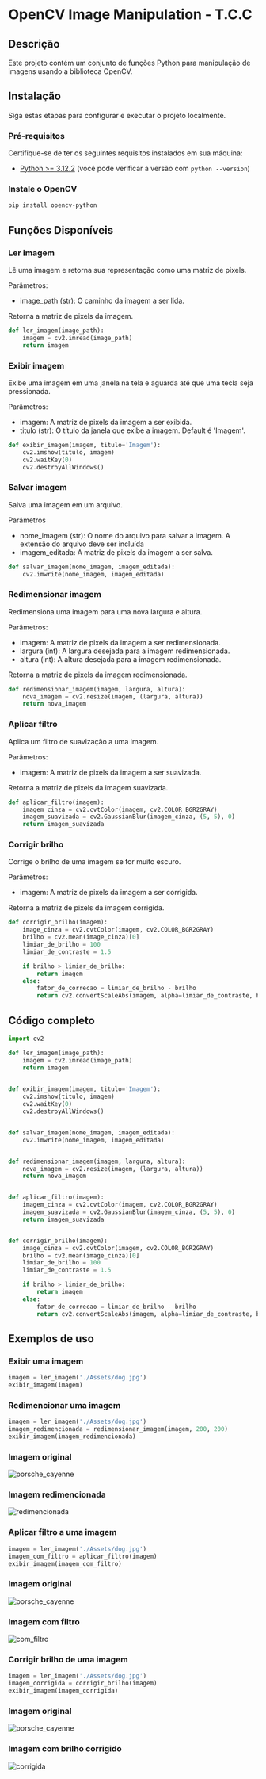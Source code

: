 # OpenCV Image Manipulation - T.C.C

## Descrição
Este projeto contém um conjunto de funções Python para manipulação de imagens usando a biblioteca OpenCV.

## Instalação

Siga estas etapas para configurar e executar o projeto localmente.

### Pré-requisitos

Certifique-se de ter os seguintes requisitos instalados em sua máquina:

- [Python >= 3.12.2](https://www.python.org/) (você pode verificar a versão com `python --version`)

### Instale o OpenCV

```bash
pip install opencv-python
```

## Funções Disponíveis

### Ler imagem

Lê uma imagem e retorna sua representação como uma matriz de pixels.

Parâmetros:
 - image_path (str): O caminho da imagem a ser lida.

Retorna a matriz de pixels da imagem.

```python
def ler_imagem(image_path):
    imagem = cv2.imread(image_path)
    return imagem
```

### Exibir imagem

Exibe uma imagem em uma janela na tela e aguarda até que uma tecla seja pressionada.

Parâmetros:
 - imagem: A matriz de pixels da imagem a ser exibida.
 - titulo (str): O título da janela que exibe a imagem. Default é 'Imagem'.

```python
def exibir_imagem(imagem, titulo='Imagem'):
    cv2.imshow(titulo, imagem)
    cv2.waitKey(0)
    cv2.destroyAllWindows()
```

### Salvar imagem

Salva uma imagem em um arquivo.

Parâmetros
- nome_imagem (str): O nome do arquivo para salvar a imagem. A extensão do arquivo deve ser incluída
- imagem_editada: A matriz de pixels da imagem a ser salva.

```python
def salvar_imagem(nome_imagem, imagem_editada):
    cv2.imwrite(nome_imagem, imagem_editada)
```

### Redimensionar imagem

Redimensiona uma imagem para uma nova largura e altura.

Parâmetros: 
 - imagem: A matriz de pixels da imagem a ser redimensionada.
 - largura (int): A largura desejada para a imagem redimensionada.
 - altura (int): A altura desejada para a imagem redimensionada.

Retorna a matriz de pixels da imagem redimensionada.

```python
def redimensionar_imagem(imagem, largura, altura):
    nova_imagem = cv2.resize(imagem, (largura, altura))
    return nova_imagem
```

### Aplicar filtro

Aplica um filtro de suavização a uma imagem.

Parâmetros: 
 - imagem: A matriz de pixels da imagem a ser suavizada.

Retorna a matriz de pixels da imagem suavizada.

```python
def aplicar_filtro(imagem):
    imagem_cinza = cv2.cvtColor(imagem, cv2.COLOR_BGR2GRAY)
    imagem_suavizada = cv2.GaussianBlur(imagem_cinza, (5, 5), 0)
    return imagem_suavizada
```

### Corrigir brilho

Corrige o brilho de uma imagem se for muito escuro.

Parâmetros: 
 - imagem: A matriz de pixels da imagem a ser corrigida.

Retorna a matriz de pixels da imagem corrigida.

```python
def corrigir_brilho(imagem):
    image_cinza = cv2.cvtColor(imagem, cv2.COLOR_BGR2GRAY)
    brilho = cv2.mean(image_cinza)[0]
    limiar_de_brilho = 100
    limiar_de_contraste = 1.5

    if brilho > limiar_de_brilho:
        return imagem
    else:
        fator_de_correcao = limiar_de_brilho - brilho
        return cv2.convertScaleAbs(imagem, alpha=limiar_de_contraste, beta=fator_de_correcao)
```

## Código completo

```python
import cv2

def ler_imagem(image_path):
    imagem = cv2.imread(image_path)
    return imagem
    

def exibir_imagem(imagem, titulo='Imagem'):
    cv2.imshow(titulo, imagem)
    cv2.waitKey(0)
    cv2.destroyAllWindows()


def salvar_imagem(nome_imagem, imagem_editada):
    cv2.imwrite(nome_imagem, imagem_editada)


def redimensionar_imagem(imagem, largura, altura):
    nova_imagem = cv2.resize(imagem, (largura, altura))
    return nova_imagem


def aplicar_filtro(imagem):
    imagem_cinza = cv2.cvtColor(imagem, cv2.COLOR_BGR2GRAY)
    imagem_suavizada = cv2.GaussianBlur(imagem_cinza, (5, 5), 0)
    return imagem_suavizada


def corrigir_brilho(imagem):
    image_cinza = cv2.cvtColor(imagem, cv2.COLOR_BGR2GRAY)
    brilho = cv2.mean(image_cinza)[0]
    limiar_de_brilho = 100
    limiar_de_contraste = 1.5

    if brilho > limiar_de_brilho:
        return imagem
    else:
        fator_de_correcao = limiar_de_brilho - brilho
        return cv2.convertScaleAbs(imagem, alpha=limiar_de_contraste, beta=fator_de_correcao)

```

## Exemplos de uso

### Exibir uma imagem

```python
imagem = ler_imagem('./Assets/dog.jpg')
exibir_imagem(imagem)
```

### Redimencionar uma imagem 
```python
imagem = ler_imagem('./Assets/dog.jpg')
imagem_redimencionada = redimensionar_imagem(imagem, 200, 200)
exibir_imagem(imagem_redimencionada)
```

### Imagem original
![porsche_cayenne](https://github.com/deivomaciel/Worshop-T.C.C/assets/31144383/74ac8008-40bc-472e-b855-12a172f75303)

### Imagem redimencionada
![redimencionada](https://github.com/deivomaciel/Worshop-T.C.C/assets/31144383/6daf2e36-ecb1-420e-9c8a-967ab9643dde)


### Aplicar filtro a uma imagem

```python
imagem = ler_imagem('./Assets/dog.jpg')
imagem_com_filtro = aplicar_filtro(imagem)
exibir_imagem(imagem_com_filtro)
```

### Imagem original
![porsche_cayenne](https://github.com/deivomaciel/Worshop-T.C.C/assets/31144383/74ac8008-40bc-472e-b855-12a172f75303)

### Imagem com filtro
![com_filtro](https://github.com/deivomaciel/Worshop-T.C.C/assets/31144383/a906b621-9e2b-4907-9049-bcbd3c0b499f)


### Corrigir brilho de uma imagem

```python
imagem = ler_imagem('./Assets/dog.jpg')
imagem_corrigida = corrigir_brilho(imagem)
exibir_imagem(imagem_corrigida)
```

### Imagem original
![porsche_cayenne](https://github.com/deivomaciel/Worshop-T.C.C/assets/31144383/74ac8008-40bc-472e-b855-12a172f75303)

### Imagem com brilho corrigido
![corrigida](https://github.com/deivomaciel/Worshop-T.C.C/assets/31144383/396f1fa5-0cc2-40c9-b6b4-56427228b3dd)

